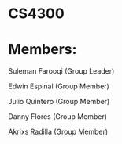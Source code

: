 # CS4300
<!-- Group Project Members -->
# Members:
<p>Suleman Farooqi (Group Leader)</p>
<p>Edwin Espinal (Group Member)</p>
<p>Julio Quintero (Group Member)</p>
<p>Danny Flores (Group Member)</p>
<p>Akrixs Radilla (Group Member)</p>
